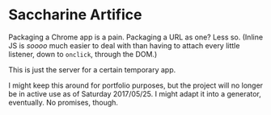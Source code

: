 # Saccharine Artifice
Packaging a Chrome app is a pain. Packaging a URL as one? Less so. (Inline JS is _soooo_ much easier to deal with than having to attach every little listener, down to `onclick`, through the DOM.)

This is just the server for a certain temporary app.

I might keep this around for portfolio purposes, but the project will no longer be in active use as of Saturday 2017/05/25. I might adapt it into a generator, eventually. No promises, though.
